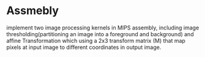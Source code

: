 # Assmebly
implement two image processing kernels in MIPS assembly, including image thresholding(partitioning an image into a foreground and background)
and affine Transformation which using a 2x3 transform matrix (M) that map pixels at input image to different coordinates in output image.
